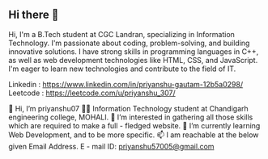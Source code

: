 ## Hi there 👋
Hi, I'm a B.Tech student at CGC Landran, specializing in Information Technology. I'm passionate about coding, problem-solving, and building innovative solutions. I have strong skills in programming languages in C++, as well as web development technologies like HTML, CSS, and JavaScript. I'm eager to learn new technologies and contribute to the field of IT.

Linkedin : https://www.linkedin.com/in/priyanshu-gautam-12b5a0298/
Leetcode : https://leetcode.com/u/priyanshu_307/

👋 Hi, I’m priyanshu07 
👨‍🎓 Information Technology student at Chandigarh engineering college, MOHALI. 
👀 I’m interested in gathering all those skills which are required to make a full - fledged website. 
🌱 I’m currently learning Web Development, and to be more specific. 
📫 I am reachable at the below given Email Address. E - mail ID: priyanshu57005@gmail.com





<!--
**Priyanshu57005/Priyanshu57005** is a ✨ _special_ ✨ repository because its `README.md` (this file) appears on your GitHub profile.

Here are some ideas to get you started:

- 🔭 I’m currently working on ...
- 🌱 I’m currently learning ...
- 👯 I’m looking to collaborate on ...
- 🤔 I’m looking for help with ...
- 💬 Ask me about ...
- 📫 How to reach me: ...
- 😄 Pronouns: ...
- ⚡ Fun fact: ...
-->
